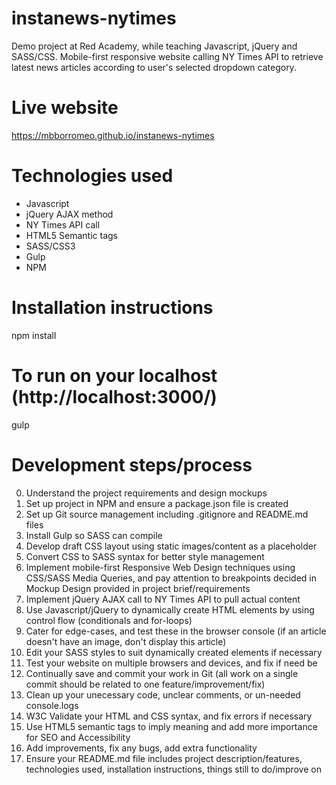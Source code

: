 # instanews-nytimes
Demo project at Red Academy, while teaching Javascript, jQuery and SASS/CSS.  Mobile-first responsive website calling NY Times API to retrieve latest news articles according to user's selected dropdown category.

# Live website
https://mbborromeo.github.io/instanews-nytimes

# Technologies used
- Javascript
- jQuery AJAX method
- NY Times API call
- HTML5 Semantic tags
- SASS/CSS3
- Gulp
- NPM 

# Installation instructions
npm install

# To run on your localhost (http://localhost:3000/)
gulp

# Development steps/process
0. Understand the project requirements and design mockups
1. Set up project in NPM and ensure a package.json file is created
2. Set up Git source management including .gitignore and README.md files
3. Install Gulp so SASS can compile
4. Develop draft CSS layout using static images/content as a placeholder
5. Convert CSS to SASS syntax for better style management
6. Implement mobile-first Responsive Web Design techniques using CSS/SASS Media Queries, and pay attention to breakpoints decided in Mockup Design provided in project brief/requirements
7. Implement jQuery AJAX call to NY Times API to pull actual content
8. Use Javascript/jQuery to dynamically create HTML elements by using control flow (conditionals and for-loops)
9. Cater for edge-cases, and test these in the browser console (if an article doesn't have an image, don't display this article)
10. Edit your SASS styles to suit dynamically created elements if necessary
11. Test your website on multiple browsers and devices, and fix if need be
12. Continually save and commit your work in Git (all work on a single commit should be related to one feature/improvement/fix)
13. Clean up your unecessary code, unclear comments, or un-needed console.logs
14. W3C Validate your HTML and CSS syntax, and fix errors if necessary
15. Use HTML5 semantic tags to imply meaning and add more importance for SEO and Accessibility
16. Add improvements, fix any bugs, add extra functionality
17. Ensure your README.md file includes project description/features, technologies used, installation instructions, things still to do/improve on
